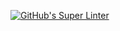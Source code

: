 [![GitHub's Super Linter](https://github.com/ICS4U-Programming-Kent-Gatera/Unit1-04-Java-DiceGame/workflows/GitHub's%20Super%20Linter/badge.svg)](https://github.com/ICS4U-Programming-Kent-Gatera/Unit1-04-Java-DiceGame/actions)
